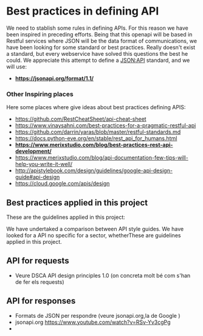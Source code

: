 # Best practices in defining API

We need to stablish some rules in defining APIs. For this reason we have been inspired in preceding efforts. Being that this openapi will be based in Restful services where JSON will be the data format of communications, we have been looking for some standard or best practices. Really doesn't exist a standard, but every webservice have solved this questions the best he could. We appreciate this attempt to define a [JSON:API](https://jsonapi.org/format/1.1/) standard, and we will use:

- **https://jsonapi.org/format/1.1/**


### Other Inspiring places
Here some places where give ideas about best practices defining APIS:
- https://github.com/RestCheatSheet/api-cheat-sheet
- https://www.vinaysahni.com/best-practices-for-a-pragmatic-restful-api
- https://github.com/darrin/yaras/blob/master/restful-standards.md
- https://docs.python-eve.org/en/stable/rest_api_for_humans.html
- **https://www.merixstudio.com/blog/best-practices-rest-api-development/**
- https://www.merixstudio.com/blog/api-documentation-few-tips-will-help-you-write-it-well/
- http://apistylebook.com/design/guidelines/google-api-design-guide#api-design
- https://cloud.google.com/apis/design
## Best practices applied in this project
These are the guidelines applied in this project:

We have undertaked a comparison between API style guides. We have looked for a API no specific for a sector, whetherThese are guidelines applied in this project.

## API for requests

- Veure DSCA API design principles 1.0 (on concreta molt bé com s'han de fer els requests)
## API for responses

- Formats de JSON per respondre (veure jsonapi.org,la de Google )
- jsonapi.org https://www.youtube.com/watch?v=RSv-Yv3cgPg
- 